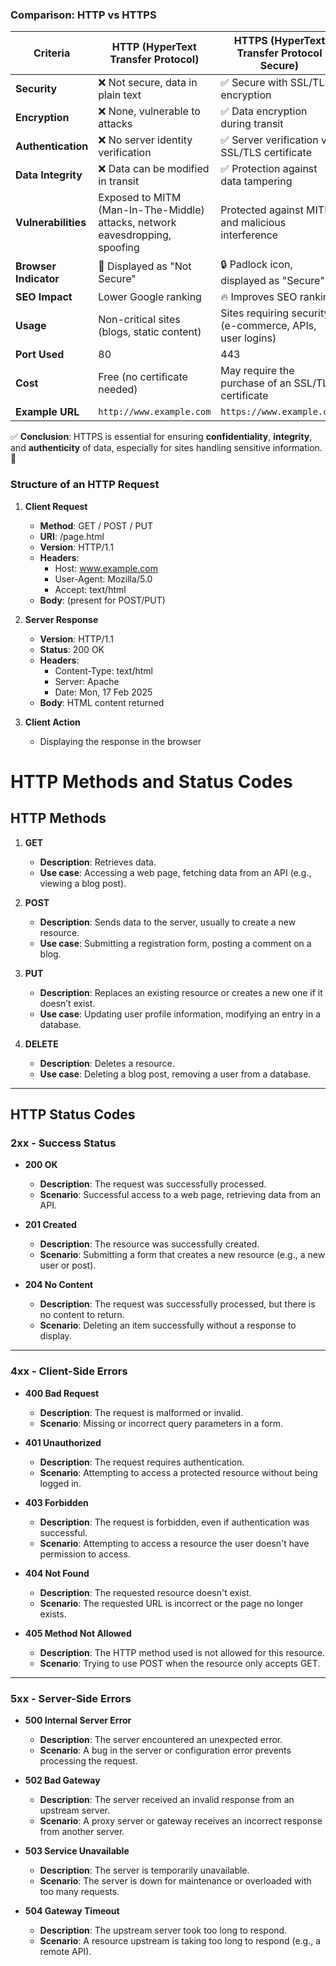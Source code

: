 ### Comparison: HTTP vs HTTPS

| **Criteria**         | **HTTP (HyperText Transfer Protocol)** | **HTTPS (HyperText Transfer Protocol Secure)** |
|----------------------|---------------------------------------|----------------------------------------------|
| **Security**         | ❌ Not secure, data in plain text     | ✅ Secure with SSL/TLS encryption            |
| **Encryption**       | ❌ None, vulnerable to attacks       | ✅ Data encryption during transit            |
| **Authentication**   | ❌ No server identity verification   | ✅ Server verification via SSL/TLS certificate |
| **Data Integrity**   | ❌ Data can be modified in transit   | ✅ Protection against data tampering        |
| **Vulnerabilities**  | Exposed to MITM (Man-In-The-Middle) attacks, network eavesdropping, spoofing | Protected against MITM and malicious interference |
| **Browser Indicator**| 🚨 Displayed as "Not Secure"         | 🔒 Padlock icon, displayed as "Secure"      |
| **SEO Impact**       | Lower Google ranking                 | 🔥 Improves SEO ranking                     |
| **Usage**            | Non-critical sites (blogs, static content) | Sites requiring security (e-commerce, APIs, user logins) |
| **Port Used**        | 80                                    | 443                                          |
| **Cost**             | Free (no certificate needed)         | May require the purchase of an SSL/TLS certificate |
| **Example URL**      | `http://www.example.com`              | `https://www.example.com`                    |

✅ **Conclusion**: HTTPS is essential for ensuring **confidentiality**, **integrity**, and **authenticity** of data, especially for sites handling sensitive information. 🚀

### Structure of an HTTP Request

1. **Client Request**
   - **Method**: GET / POST / PUT
   - **URI**: /page.html
   - **Version**: HTTP/1.1
   - **Headers**:
     - Host: www.example.com
     - User-Agent: Mozilla/5.0
     - Accept: text/html
   - **Body**: (present for POST/PUT)

2. **Server Response**
   - **Version**: HTTP/1.1
   - **Status**: 200 OK
   - **Headers**:
     - Content-Type: text/html
     - Server: Apache
     - Date: Mon, 17 Feb 2025
   - **Body**: HTML content returned

3. **Client Action**
   - Displaying the response in the browser


# HTTP Methods and Status Codes

## **HTTP Methods**

1. **GET**
   - **Description**: Retrieves data.
   - **Use case**: Accessing a web page, fetching data from an API (e.g., viewing a blog post).

2. **POST**
   - **Description**: Sends data to the server, usually to create a new resource.
   - **Use case**: Submitting a registration form, posting a comment on a blog.

3. **PUT**
   - **Description**: Replaces an existing resource or creates a new one if it doesn’t exist.
   - **Use case**: Updating user profile information, modifying an entry in a database.

4. **DELETE**
   - **Description**: Deletes a resource.
   - **Use case**: Deleting a blog post, removing a user from a database.

---

## **HTTP Status Codes**

### **2xx - Success Status**
- **200 OK**
  - **Description**: The request was successfully processed.
  - **Scenario**: Successful access to a web page, retrieving data from an API.
  
- **201 Created**
  - **Description**: The resource was successfully created.
  - **Scenario**: Submitting a form that creates a new resource (e.g., a new user or post).
  
- **204 No Content**
  - **Description**: The request was successfully processed, but there is no content to return.
  - **Scenario**: Deleting an item successfully without a response to display.

---

### **4xx - Client-Side Errors**
- **400 Bad Request**
  - **Description**: The request is malformed or invalid.
  - **Scenario**: Missing or incorrect query parameters in a form.
  
- **401 Unauthorized**
  - **Description**: The request requires authentication.
  - **Scenario**: Attempting to access a protected resource without being logged in.
  
- **403 Forbidden**
  - **Description**: The request is forbidden, even if authentication was successful.
  - **Scenario**: Attempting to access a resource the user doesn't have permission to access.
  
- **404 Not Found**
  - **Description**: The requested resource doesn't exist.
  - **Scenario**: The requested URL is incorrect or the page no longer exists.
  
- **405 Method Not Allowed**
  - **Description**: The HTTP method used is not allowed for this resource.
  - **Scenario**: Trying to use POST when the resource only accepts GET.

---

### **5xx - Server-Side Errors**
- **500 Internal Server Error**
  - **Description**: The server encountered an unexpected error.
  - **Scenario**: A bug in the server or configuration error prevents processing the request.
  
- **502 Bad Gateway**
  - **Description**: The server received an invalid response from an upstream server.
  - **Scenario**: A proxy server or gateway receives an incorrect response from another server.
  
- **503 Service Unavailable**
  - **Description**: The server is temporarily unavailable.
  - **Scenario**: The server is down for maintenance or overloaded with too many requests.
  
- **504 Gateway Timeout**
  - **Description**: The upstream server took too long to respond.
  - **Scenario**: A resource upstream is taking too long to respond (e.g., a remote API).

